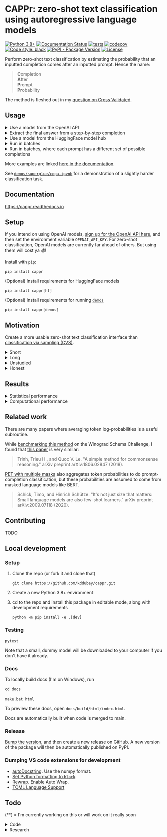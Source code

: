 # CAPPr: zero-shot text classification using autoregressive language models

[![Python 3.8+](https://img.shields.io/badge/python-3.8+-blue.svg)](https://www.python.org/downloads/release/python-380/)
[![Documentation Status](https://readthedocs.org/projects/cappr/badge/?version=latest)](https://cappr.readthedocs.io/en/latest/?badge=latest)
[![tests](https://github.com/kddubey/cappr/actions/workflows/test.yml/badge.svg)](https://github.com/kddubey/cappr/actions/workflows/test.yml)
[![codecov](https://codecov.io/gh/kddubey/cappr/branch/main/graph/badge.svg?token=NYIL076PSM)](https://codecov.io/gh/kddubey/cappr)
[![Code style: black](https://img.shields.io/badge/code%20style-black-000000.svg)](https://github.com/psf/black)
[![PyPI - Package Version](https://img.shields.io/pypi/v/cappr?logo=pypi&style=flat&color=orange)](https://pypi.org/project/cappr/)
[![License](https://img.shields.io/badge/License-Apache_2.0-blue.svg)](https://opensource.org/licenses/Apache-2.0)

Perform zero-shot text classification by estimating the probability that an inputted
completion comes after an inputted prompt. Hence the name:

> **C**ompletion<br>
  **A**fter<br>
  **P**rompt<br>
  **Pr**obability<br>

The method is fleshed out in my [question on Cross Validated](https://stats.stackexchange.com/q/601159/337906).


## Usage

<details>
<summary>Use a model from the OpenAI API</summary>

Specifically, this model must be compatible with the
[/v1/completions](https://platform.openai.com/docs/models/model-endpoint-compatibility)
endpoint.

```python
from cappr.openai.classify import predict

prompt = """
Tweet about a movie: "Oppenheimer was pretty good. But 3 hrs...cmon Nolan."

This tweet contains the following criticism:
""".strip("\n")

class_names = ("bad message", "too long", "unfunny")

preds = predict(
    prompts=[prompt],
    completions=class_names,
    model="text-ada-001",
)
print(preds)
# ['too long']
```

Notice that the completions can contain many tokens.
</details>

<details>
<summary>Extract the final answer from a step-by-step completion</summary>

Step-by-step and chain-of-thought prompts are highly effective ways to get an LLM to
"reason" about more complex tasks. But if you need a structured output, a step-by-step
completion is unwieldy. Use CAPPr to extract the final answer from these types of
completions, given a list of possible answers.

See this idea in action [here in the
docs](https://cappr.readthedocs.io/en/latest/4_user_guide.html#select-a-prompt-completion-format).
CAPPr is **100% guaranteed** to return an output from the list of answers.
</details>

<details>
<summary>Use a model from the HuggingFace model hub</summary>

Specifically, this model must be able to be loaded using
`transformers.AutoModelForCausalLM.from_pretrained`.

```python
from transformers import AutoModelForCausalLM, AutoTokenizer
from cappr.huggingface.classify import predict

prompt = "Which planet is closer to the Sun: Mercury or Earth?"
class_names = ("Mercury", "Earth")

# load model and tokenizer
model_name = "gpt2"
model = AutoModelForCausalLM.from_pretrained(model_name)
tokenizer = AutoTokenizer.from_pretrained(model_name)

preds = predict(
    prompts=[prompt],
    completions=class_names,
    model_and_tokenizer=(model, tokenizer),
)
print(preds)
# ['Mercury']
```
</details>

<details>
<summary>Run in batches</summary>

Let's use `huggingface` for this example cuz it's free. And let's predict probabilities
instead of the class.

```python
from transformers import AutoModelForCausalLM, AutoTokenizer
from cappr.huggingface.classify import predict_proba

prompts = [
    "Stephen Curry is a",
    "Martina Navratilova was a",
    "Dexter, from the TV Series Dexter's Laboratory, is a",
    "LeBron James is a",
]

# each of the prompts could be completed with one of these:
class_names = ("basketball player", "tennis player", "scientist")
prior =       (      1/6,                1/6,            2/3    )
# say I expect most of my data to have scientists

# load model and tokenizer
model_name = "gpt2"
model = AutoModelForCausalLM.from_pretrained(model_name)
tokenizer = AutoTokenizer.from_pretrained(model_name)

pred_probs = predict_proba(
    prompts=prompts,
    completions=class_names,
    model_and_tokenizer=(model, tokenizer),
    batch_size=32,  # whatever fits on your CPU/GPU
    prior=prior,
)

# pred_probs[i,j] = probability that prompts[i] is classified as class_names[j]
print(pred_probs.round(1))
# [[0.5 0.3 0.2]
#  [0.3 0.6 0.2]
#  [0.1 0.1 0.8]
#  [0.8 0.2 0. ]]

# for each prompt, which completion is most likely?
pred_class_idxs = pred_probs.argmax(axis=1)
print([class_names[pred_class_idx] for pred_class_idx in pred_class_idxs])
# ['basketball player',
#  'tennis player',
#  'scientist',
#  'basketball player']
```
</details>

<details>
<summary>Run in batches, where each prompt has a different set of possible completions
</summary>

Again, let's use `huggingface` to predict probabilities.

```python
import numpy as np
from transformers import AutoModelForCausalLM, AutoTokenizer

from cappr import Example
from cappr.huggingface.classify import predict_proba_examples

examples = [
    Example(
        prompt="Jodie Foster played",
        completions=("Clarice Starling", "Trinity in The Matrix"),
    ),
    Example(
        prompt="Batman, from Batman: The Animated Series, was played by",
        completions=("Pete Holmes", "Kevin Conroy", "Spongebob!"),
        prior=      (     1/3      ,      2/3     ,      0      ),
    ),
]

model_name = "gpt2"
model = AutoModelForCausalLM.from_pretrained(model_name)
tokenizer = AutoTokenizer.from_pretrained(model_name)
pred_probs = predict_proba_examples(examples, model_and_tokenizer=(model, tokenizer))

# pred_probs[i][j] = probability that examples[i].prompt is classified as
# examples[i].completions[j]
print([example_pred_probs.round(2) for example_pred_probs in pred_probs])
# [array([0.7, 0.3]),
#  array([0.03, 0.97, 0.  ])]

# for each example, which completion is most likely?
pred_class_idxs = [np.argmax(example_pred_probs) for example_pred_probs in pred_probs]
print(
    [
        example.completions[pred_class_idx]
        for example, pred_class_idx in zip(examples, pred_class_idxs)
    ]
)
# ['Clarice Starling',
#  'Kevin Conroy']
```
</details>

More examples are linked [here in the
documentation](https://cappr.readthedocs.io/en/latest/5_examples.html).

See
[`demos/superglue/copa.ipynb`](https://github.com/kddubey/cappr/blob/main/demos/superglue/copa.ipynb)
for a demonstration of a slightly harder classification task.


## Documentation

https://cappr.readthedocs.io


## Setup

If you intend on using OpenAI models, [sign up for the OpenAI API
here](https://platform.openai.com/signup), and then set the environment variable
`OPENAI_API_KEY`. For zero-shot classification, OpenAI models are currently far ahead of
others. But using them will cost ya 💰!

Install with `pip`:

```
pip install cappr
```

(Optional) Install requirements for HuggingFace models

```
pip install cappr[hf]
```

(Optional) Install requirements for running
[`demos`](https://github.com/kddubey/cappr/tree/main/demos)

```
pip install cappr[demos]
```


## Motivation

Create a more usable zero-shot text classification interface than
[classification via sampling (CVS)](https://platform.openai.com/docs/guides/completion/classification).

<details>
<summary>Short</summary>

With CVS, your job is to write up your classification task in a `prompt` string, and
then write custom code to post-process arbitrary `completion`/output strings.

With CAPPr, your job starts and stops at writing up your classification task as a
`{prompt}{end_of_prompt}{completion}` string.
</details>

<details>
<summary>Long</summary>

Please see [this page of the
documentation](https://cappr.readthedocs.io/en/latest/2_motivation.html).

</details>

<details>
<summary>Unstudied</summary>

I'm curious to see how much easier estimation/discrimination is than generation. In
[`demos/superglue/copa.ipynb`](https://github.com/kddubey/cappr/blob/main/demos/superglue/copa.ipynb),
CVS using OpenAI's `text-curie-001` is less than 50% accurate, while CAPPr is 80%
accurate.

</details>

<details>
<summary>Honest</summary>

Keep myself busy

</details>


## Results

<details>
<summary>
Statistical performance
</summary>

Not too shabby. TODO: summary table comparing CVS vs. CAPPr vs. few-shot methods like
SetFit and PET.

[2 SuperGLUE datasets](https://github.com/kddubey/cappr/blob/main/demos/superglue)

[RAFT zero-shot training sets](https://github.com/kddubey/cappr/blob/main/demos/raft)
</details>


<details>
<summary>
Computational performance
</summary>

One concern was that CAPPr requires as many `model()` calls as there are classes. But in
the CAPPr scheme, we can simply cache each attention block's keys and values for the
prompts. This feature is already supported by `AutoModelForCausalLM`s. See [this
code](https://github.com/kddubey/cappr/blob/main/src/cappr/huggingface/classify.py) for
the implementation. Note that this caching is not implemented for OpenAI models, as I
can't control their backend. **This means that when running `cappr.openai` functions,
you'll be on the *cappr (no cache)* line** :-(

![](/docs/source/_static/scaling_classes/batch_size_32.png)

*Figure 1: [COPA](https://people.ict.usc.edu/~gordon/copa.html) dataset, repeating the
choices to simulate multi-class classification tasks. [GPT-2
(small)](https://huggingface.co/gpt2) was run on a Tesla K80 GPU (whatever was free in
Google Colab in March 2023). 96 classification inputs were processed in batches of size
32. Each point in the graph is a median of 5 runs. For classification via sampling
(CVS), exactly 4 tokens were generated for each prompt, which is the number of tokens in
`'\n\nAnswer A'`. 1-token times are also shown. But for COPA (and other multiple-choice
style prompts), that may result in lower zero-shot accuracy, as most of the sampled
choices come after the first token.*

See the [`demos/computational_analysis.ipynb`
notebook](https://github.com/kddubey/cappr/blob/main/demos/computational_analysis.ipynb).

</details>


## Related work

There are many papers where averaging token log-probabilities is a useful subroutine.

While [benchmarking this
method](https://github.com/kddubey/cappr/blob/main/demos/superglue/wsc.ipynb) on the
Winograd Schema Challenge, I found that [this paper](https://arxiv.org/abs/1806.02847)
is very similar:

> Trinh, Trieu H., and Quoc V. Le. "A simple method for commonsense reasoning." arXiv
> preprint arXiv:1806.02847 (2018).

[PET with multiple masks](https://arxiv.org/abs/2009.07118) also aggregates token
probabilities to do prompt-completion classification, but these probabilities are
assumed to come from masked language models like BERT.

> Schick, Timo, and Hinrich Schütze. "It's not just size that matters: Small language
> models are also few-shot learners." arXiv preprint arXiv:2009.07118 (2020).


## Contributing

TODO


## Local development

### Setup

1. Clone the repo (or fork it and clone that)

   ```
   git clone https://github.com/kddubey/cappr.git
   ```

2. Create a new Python 3.8+ environment

3. cd to the repo and install this package in editable mode, along with development
   requirements

   ```
   python -m pip install -e .[dev]
   ```

### Testing

```
pytest
```

Note that a small, dummy model will be downloaded to your computer if you don't have it
already.

### Docs

To locally build docs (I'm on Windows), run

```
cd docs

make.bat html
```

To preview these docs, open `docs/build/html/index.html`.

Docs are automatically built when code is merged to main.

### Release

[Bump the
version](https://github.com/kddubey/cappr/commit/d1f7dd51fa702c123bdfb0bcb97535995641c224),
and then create a new release on GitHub. A new version of the package will then be
automatically published on PyPI.


### Dumping VS code extensions for development

  * [autoDocstring](https://marketplace.visualstudio.com/items?itemName=njpwerner.autodocstring).
  Use the numpy format.
  * [Set Python formatting to
    `black`](https://dev.to/adamlombard/how-to-use-the-black-python-code-formatter-in-vscode-3lo0).
  * [Rewrap](https://stkb.github.io/Rewrap/). Enable Auto Wrap.
  * [TOML Language
    Support](https://marketplace.visualstudio.com/items?itemName=be5invis.toml)


## Todo

(**) = I'm currently working on this or will work on it really soon

<details>
<summary>Code</summary>

- [ ] Factor out the discount feature in `cappr.openai.classify.predict_proba` into
`cappr.utils.classify._predict_proba`
- [x] Small CPU speed-ups
  - [x] For constant-completions input, vectorize `agg_log_probs`
  - [x] For `examples` input, if # completions per prompt is constant, vectorize
  `posterior_prob`
- [ ] HuggingFace `transformers.AutoModelForCausalLM`
  - [ ] Support as many of them as possible, regardless of way positions are encoded
  - [ ] If all completions are single-tokens, just run inference once
  - [x] Optimize backend to enable greater scaling wrt # completions/classes
  - [x] Get it working on GPU, check that it's faster than sampling
    - [ ] Get to the bottom of why it's slower w/o batching
  - [ ] Allow non-`' '` `end_of_prompt`! I'll have to go back to the drawing board I
  think
  - [ ] Factor out repeated code b/t `classify` and `classify_no_cache`
  - [ ] Support [Inference
    Endpoints](https://huggingface.co/docs/inference-endpoints/index)?
  - [ ] Support TensorFlow models
  - [ ] Support priming, as in: cache it
- [ ] Make progress bars optional, since inference often isn't batched
- [ ] Factor out input checks (on prompts and completions)
- [x] (for me) Auto-enforced code formatting b/c it's getting time-consuming
- [ ] Allow for multi-label classification
  - [ ] Pass `normalize` as an argument to predict_proba functions
  - [ ] For `huggingface`, add note that you'll get faster results by passing all
  labels at once (assuming prompt is identical for each label)
- [ ] Fill in missing or non-numpy docstrings
- [ ] Testing
  - [ ] Increase test cases
  - [ ] Test input checks
  - [ ] Test `cappr.openai.api`
</details>

<details>
<summary>Research</summary>

Evaluate on more datasets, and understand its relative advantages and disadvantages vs
other classification methods.

- [ ] RAFT benchmark
  - [x] Zero-shot training scores
  - [ ] Submit zero-shot test predictions
  - [ ] Few-shot (priming) training scores
  - [ ] Submit few-shot test predictions
- [ ] Create a user guide, build a table of results comparing competing approaches on
statistical performance, cost, and computation
- [ ] Evaluate a CoT/SbS prompt -> CAPPr to pull out the answer
- [ ] Make a computational comparison to sampling
  - [x] Assume I have full freedom to decide how inference works. Demo w/ GPT-2. Process
  inputs in batches.
  - [ ] Process inputs 1-by-1
- [ ] More SuperGLUE tasks?
- [ ] Calibration
  - [ ] Is the prior actually effective? Downsample and see
  - [ ] curves
- [ ] Finetune smaller, cheaper model and compare against zero-shot w/ davinci
  - [ ] e.g., GPT-2 from huggingface, `text-ada-001`
  - [ ] Again, compare against sampling
- [ ] Evaluate a bigger model like GPT-J
</details>
